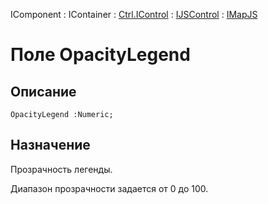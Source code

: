 ﻿---
Link: .Ctrl.IMapJS.@OpacityLegend
---

IComponent : IContainer : [Ctrl.IControl](topic:Com.Custom.ComClasses.Ctrl.IControl.Default) :
[IJSControl](topic:Com.Custom.ComClasses.Ctrl.IJSControl.Default) : [IMapJS](Default)

# Поле OpacityLegend

## Описание

    OpacityLegend :Numeric;

## Назначение

Прозрачность легенды.

Диапазон прозрачности задается от 0 до 100.